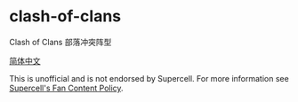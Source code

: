 # clash-of-clans
Clash of Clans 部落冲突阵型

[简体中文](https://github.com/lsyyyy11/clash-of-clans/tree/main/zh_cn)




This is unofficial and is not endorsed by Supercell. For more information see [Supercell's Fan Content Policy](https://supercell.com/en/fan-content-policy/cn/).
